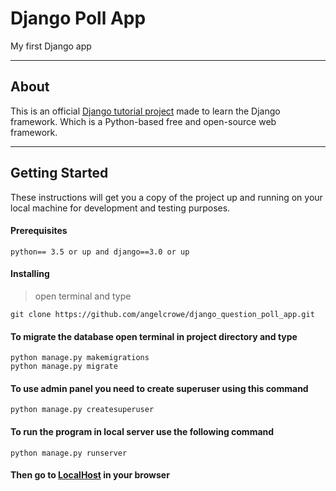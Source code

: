 # Django Poll App
My first Django app 

---

## About 

This is an official [Django tutorial project](https://docs.djangoproject.com/en/4.1/intro/tutorial01/) 
made to learn the Django framework. Which is a Python-based free and open-source web framework.

--- 

## Getting Started
These instructions will get you a copy of the project up and running on your local machine for development and testing purposes.

#### Prerequisites
`python== 3.5 or up and django==3.0 or up`

#### Installing
> open terminal and type

`git clone https://github.com/angelcrowe/django_question_poll_app.git`

#### To migrate the database open terminal in project directory and type
```
python manage.py makemigrations
python manage.py migrate
```

#### To use admin panel you need to create superuser using this command 
`python manage.py createsuperuser`

#### To run the program in local server use the following command 
`python manage.py runserver`

#### Then go to [LocalHost](http://127.0.0.1:8000/polls) in your browser
